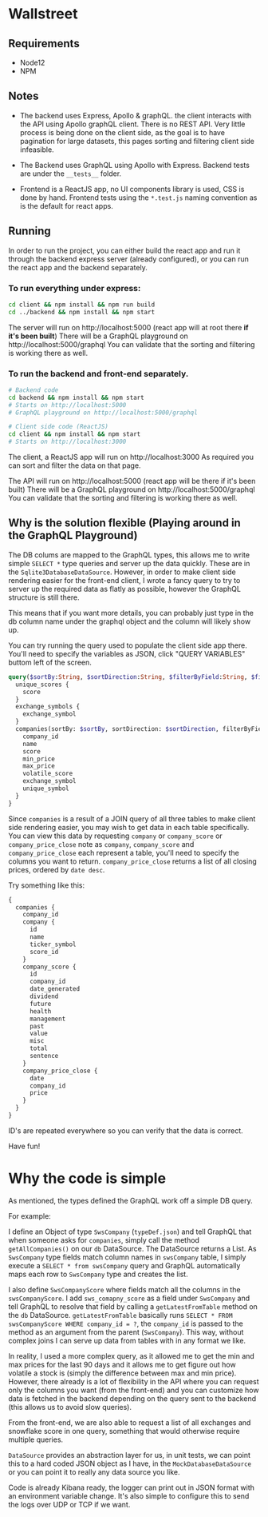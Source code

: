 # Wallstreet

## Requirements

- Node12
- NPM

## Notes

- The backend uses Express, Apollo & graphQL.
the client interacts with the API using Apollo graphQL client.
There is no REST API.
Very little process is being done on the client side, as the goal is to have
pagination for large datasets, this pages sorting and filtering client side infeasible.

- The Backend uses GraphQL using Apollo with Express. Backend tests are under the `__tests__` folder.


- Frontend is a ReactJS app, no UI components library is used, CSS is done by hand. 
Frontend tests using the `*.test.js`
naming convention as is the default for react apps.


## Running

In order to run the project, you can either build the react app and run 
it through the backend express server (already configured),
or you can run the react app and the backend separately.

### To run everything under express:

```bash
cd client && npm install && npm run build
cd ../backend && npm install && npm start
```

The server will run on http://localhost:5000 (react app will at root there **if it's been built**)
There will be a GraphQL playground on http://localhost:5000/graphql
You can validate that the sorting and filtering is working there as well.

### To run the backend and front-end separately.

```bash
# Backend code
cd backend && npm install && npm start
# Starts on http://localhost:5000
# GraphQL playground on http://localhost:5000/graphql

# Client side code (ReactJS)
cd client && npm install && npm start
# Starts on http://localhost:3000
```

The client, a ReactJS app will run on http://localhost:3000
As required you can sort and filter the data on that page.

The API will run on http://localhost:5000 (react app will be there if it's been built)
There will be a GraphQL playground on http://localhost:5000/graphql
You can validate that the sorting and filtering is working there as well.

## Why is the solution flexible (Playing around in the GraphQL Playground)

The DB colums are mapped to the GraphQL types, this allows me to write simple `SELECT *` 
type queries and server up the data quickly. These are in the `Sqlite3DatabaseDataSource`.
However, in order to make client side rendering easier for the front-end client, I wrote a fancy
query to try to server up the required data as flatly as possible, however the GraphQL structure is still there.

This means that if you want more details, you can probably just type in the db column name under
the graphql object and the column will likely show up. 

You can try running the query used to populate the client side app there. You'll need to specify the 
variables as JSON, click "QUERY VARIABLES" buttom left of the screen.

```graphql
query($sortBy:String, $sortDirection:String, $filterByField:String, $filterByValues:[String]) {
  unique_scores {
    score
  }
  exchange_symbols {
    exchange_symbol
  }
  companies(sortBy: $sortBy, sortDirection: $sortDirection, filterByField: $filterByField, filterByValues: $filterByValues) {
    company_id
    name
    score
    min_price
    max_price
    volatile_score
    exchange_symbol
    unique_symbol
  }
}
```

Since `companies` is a result of a JOIN query of all three tables to make client side rendering easier, you may wish 
to get data in each table specifically. You can view this data by requesting `company` or `company_score` or `company_price_close`
note as `company`, `company_score` and `company_price_close` each represent a table, you'll need to specify the 
columns you want to return. `company_price_close` returns a list of all closing prices, ordered by `date desc`.

Try something like this:

```graphql
{
  companies {
    company_id
    company {
      id
      name
      ticker_symbol
      score_id
    }
    company_score {
      id
      company_id
      date_generated
      dividend
      future
      health
      management
      past
      value
      misc
      total
      sentence
    }
    company_price_close {
      date
      company_id
      price
    }
  }
}
```

ID's are repeated everywhere so you can verify that the data is correct.

Have fun!

# Why the code is simple

As mentioned, the types defined the GraphQL work off a simple DB query.

For example:

I define an Object of type `SwsCompany` (`typeDef.json`) and tell GraphQL that when someone asks for `companies`,
simply call the method `getAllCompanies()` on our `db` DataSource. The DataSource returns a List<SwsCompany>.
As `SwsCompany` type fields match column names in `swsCompany` table, I simply execute a `SELECT * from swsCompany` query 
and GraphQL automatically maps each row to `SwsCompany` type and creates the list.

I also define `SwsCompanyScore` where fields match all the columns in the `swsCompanyScore`.
I add `sws_comapny_score` as a field under `SwsCompany` and tell GraphQL to resolve that field by calling a `getLatestFromTable`
method on the `db` DataSource. `getLatestFromTable` basically runs `SELECT * FROM swsCompanyScore WHERE company_id = ?`, 
the `company_id` is passed to the method as an argument from the parent (`SwsCompany`). 
This way, without complex joins I can serve up data from tables with in any format we like.

In reality, I used a more complex query, as it allowed me to get the min and max prices for the last 90 days and it 
allows me to get figure out how volatile a stock is (simply the difference between max and min price). However, there already
is a lot of flexibility in the API where you can request only the columns you want (from the front-end) and you can customize 
how data is fetched in the backend depending on the query sent to the backend (this allows us to avoid slow queries).

From the front-end, we are also able to request a list of all exchanges and snowflake score in one query, something that 
would otherwise require multiple queries.

`DataSource` provides an abstraction layer for us, in unit tests, we can point this to a hard coded JSON object as I have, 
in the `MockDatabaseDataSource` or you can point it to really any data source you like.

Code is already Kibana ready, the logger can print out in JSON format with an environment variable change. It's also simple 
to configure this to send the logs over UDP or TCP if we want.




